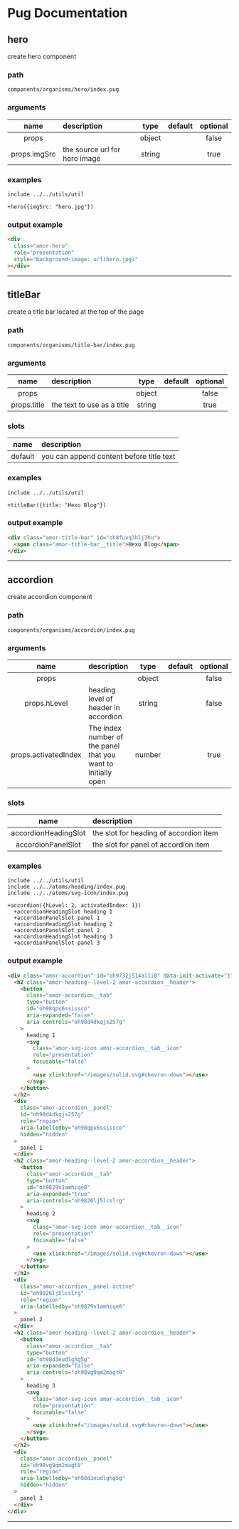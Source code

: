 # Pug Documentation 

## hero

create hero component


### path 

`components/organisms/hero/index.pug`


### arguments 

|name|description|type|default|optional|
|:---:|:---|:---:|:---:|:---:|
|props||object||false|
|props.imgSrc|the source url for hero image|string||true|



### examples

```jade
include ../../utils/util

+hero({imgSrc: "hero.jpg"})
```


### output example 

```html
<div
  class="amor-hero"
  role="presentation"
  style="background-image: url(hero.jpg)"
></div>

```


---


## titleBar

create a title bar located at the top of the page


### path 

`components/organisms/title-bar/index.pug`


### arguments 

|name|description|type|default|optional|
|:---:|:---|:---:|:---:|:---:|
|props||object||false|
|props.title|the text to use as a title|string||true|



### slots 

|name|description|
|:---:|:---|
|default|you can append content before title text|



### examples

```jade
include ../../utils/util

+titleBar({title: "Hexo Blog"})
```


### output example 

```html
<div class="amor-title-bar" id="oh8fuvq3hlj7hu">
  <span class="amor-title-bar__title">Hexo Blog</span>
</div>

```


---


## accordion

create accordion component


### path 

`components/organisms/accordion/index.pug`


### arguments 

|name|description|type|default|optional|
|:---:|:---|:---:|:---:|:---:|
|props||object||false|
|props.hLevel|heading level of header in accordion|string||false|
|props.activatedIndex|The index number of the panel that you want to initially open|number||true|



### slots 

|name|description|
|:---:|:---|
|accordionHeadingSlot|the slot for heading of accordion item|
|accordionPanelSlot|the slot for panel of accordion item|



### examples

```jade
include ../../utils/util
include ../../atoms/heading/index.pug
include ../../atoms/svg-icon/index.pug

+accordion({hLevel: 2, activatedIndex: 1})
  +accordionHeadingSlot heading 1
  +accordionPanelSlot panel 1
  +accordionHeadingSlot heading 2
  +accordionPanelSlot panel 2
  +accordionHeadingSlot heading 3
  +accordionPanelSlot panel 3
```


### output example 

```html
<div class="amor-accordion" id="oh9732j514al1i8" data-init-activate="1">
  <h2 class="amor-heading--level-2 amor-accordion__header">
    <button
      class="amor-accordion__tab"
      type="button"
      id="oh98qpu6ssissco"
      aria-expanded="false"
      aria-controls="oh98d4dkqjs257g"
    >
      heading 1
      <svg
        class="amor-svg-icon amor-accordion__tab__icon"
        role="presentation"
        focusable="false"
      >
        <use xlink:href="/images/solid.svg#chevron-down"></use>
      </svg>
    </button>
  </h2>
  <div
    class="amor-accordion__panel"
    id="oh98d4dkqjs257g"
    role="region"
    aria-labelledby="oh98qpu6ssissco"
    hidden="hidden"
  >
    panel 1
  </div>
  <h2 class="amor-heading--level-2 amor-accordion__header">
    <button
      class="amor-accordion__tab"
      type="button"
      id="oh9829v1amhiqe8"
      aria-expanded="true"
      aria-controls="oh9826lj5lcslrg"
    >
      heading 2
      <svg
        class="amor-svg-icon amor-accordion__tab__icon"
        role="presentation"
        focusable="false"
      >
        <use xlink:href="/images/solid.svg#chevron-down"></use>
      </svg>
    </button>
  </h2>
  <div
    class="amor-accordion__panel active"
    id="oh9826lj5lcslrg"
    role="region"
    aria-labelledby="oh9829v1amhiqe8"
  >
    panel 2
  </div>
  <h2 class="amor-heading--level-2 amor-accordion__header">
    <button
      class="amor-accordion__tab"
      type="button"
      id="oh98d3eudlghg5g"
      aria-expanded="false"
      aria-controls="oh98vg9qm2magt8"
    >
      heading 3
      <svg
        class="amor-svg-icon amor-accordion__tab__icon"
        role="presentation"
        focusable="false"
      >
        <use xlink:href="/images/solid.svg#chevron-down"></use>
      </svg>
    </button>
  </h2>
  <div
    class="amor-accordion__panel"
    id="oh98vg9qm2magt8"
    role="region"
    aria-labelledby="oh98d3eudlghg5g"
    hidden="hidden"
  >
    panel 3
  </div>
</div>

```


---


